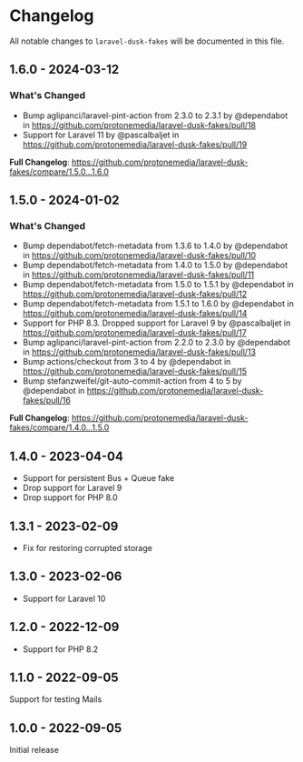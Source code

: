 # Changelog

All notable changes to `laravel-dusk-fakes` will be documented in this file.

## 1.6.0 - 2024-03-12

### What's Changed

* Bump aglipanci/laravel-pint-action from 2.3.0 to 2.3.1 by @dependabot in https://github.com/protonemedia/laravel-dusk-fakes/pull/18
* Support for Laravel 11 by @pascalbaljet in https://github.com/protonemedia/laravel-dusk-fakes/pull/19

**Full Changelog**: https://github.com/protonemedia/laravel-dusk-fakes/compare/1.5.0...1.6.0

## 1.5.0 - 2024-01-02

### What's Changed

* Bump dependabot/fetch-metadata from 1.3.6 to 1.4.0 by @dependabot in https://github.com/protonemedia/laravel-dusk-fakes/pull/10
* Bump dependabot/fetch-metadata from 1.4.0 to 1.5.0 by @dependabot in https://github.com/protonemedia/laravel-dusk-fakes/pull/11
* Bump dependabot/fetch-metadata from 1.5.0 to 1.5.1 by @dependabot in https://github.com/protonemedia/laravel-dusk-fakes/pull/12
* Bump dependabot/fetch-metadata from 1.5.1 to 1.6.0 by @dependabot in https://github.com/protonemedia/laravel-dusk-fakes/pull/14
* Support for PHP 8.3. Dropped support for Laravel 9 by @pascalbaljet in https://github.com/protonemedia/laravel-dusk-fakes/pull/17
* Bump aglipanci/laravel-pint-action from 2.2.0 to 2.3.0 by @dependabot in https://github.com/protonemedia/laravel-dusk-fakes/pull/13
* Bump actions/checkout from 3 to 4 by @dependabot in https://github.com/protonemedia/laravel-dusk-fakes/pull/15
* Bump stefanzweifel/git-auto-commit-action from 4 to 5 by @dependabot in https://github.com/protonemedia/laravel-dusk-fakes/pull/16

**Full Changelog**: https://github.com/protonemedia/laravel-dusk-fakes/compare/1.4.0...1.5.0

## 1.4.0 - 2023-04-04

- Support for persistent Bus + Queue fake
- Drop support for Laravel 9
- Drop support for PHP 8.0

## 1.3.1 - 2023-02-09

- Fix for restoring corrupted storage

## 1.3.0 - 2023-02-06

- Support for Laravel 10

## 1.2.0 - 2022-12-09

- Support for PHP 8.2

## 1.1.0 - 2022-09-05

Support for testing Mails

## 1.0.0 - 2022-09-05

Initial release
